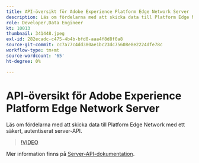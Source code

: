 ```yaml
---
title: API-översikt för Adobe Experience Platform Edge Network Server
description: Läs om fördelarna med att skicka data till Platform Edge Network med ett säkert, autentiserat server-API.
role: Developer,Data Engineer
kt: 10013
thumbnail: 341448.jpeg
exl-id: 282ecadc-c475-4b4b-bfd0-aaa4f8d8f0a8
source-git-commit: cc7a77c4dd380ae1bc23dc75608e8e2224dfe78c
workflow-type: tm+mt
source-wordcount: '65'
ht-degree: 0%

---
```


# API-översikt för Adobe Experience Platform Edge Network Server

Läs om fördelarna med att skicka data till Platform Edge Network med ett säkert, autentiserat server-API.

>[!VIDEO](https://video.tv.adobe.com/v/341448?quality=12&learn=on)

Mer information finns på [Server-API-dokumentation](https://experienceleague.adobe.com/docs/experience-platform/edge-network-server-api/overview.html).
